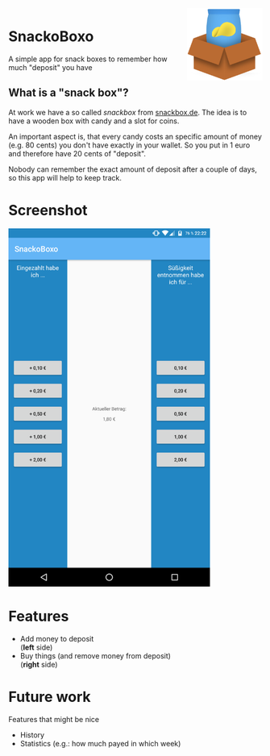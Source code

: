<img width=150 align="right" src="app/src/main/res/drawable/snackoboxo_logo.png"/>

# SnackoBoxo
A simple app for snack boxes to remember how much "deposit" you have

## What is a "snack box"?
At work we have a so called *snackbox* from [snackbox.de](http://www.snackbox.de). The idea is to have a wooden box with candy and a slot for coins.

An important aspect is, that every candy costs an specific amount of money (e.g. 80 cents) you don't have exactly in your wallet. So you put in 1 euro and therefore have 20 cents of "deposit".

Nobody can remember the exact amount of deposit after a couple of days, so this app will help to keep track.

# Screenshot
<img width=400 src="screenshot.png"/>

# Features
* Add money to deposit<br>
(**left** side)
* Buy things (and remove money from deposit)<br>
(**right** side)

# Future work
Features that might be nice

* History
* Statistics (e.g.: how much payed in which week)
